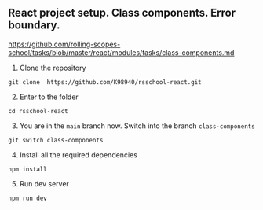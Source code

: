 ## React project setup. Class components. Error boundary.

https://github.com/rolling-scopes-school/tasks/blob/master/react/modules/tasks/class-components.md

1. Clone the repository

```shell
git clone  https://github.com/K98940/rsschool-react.git
```

2. Enter to the folder

```shell
cd rsschool-react
```

3. You are in the `main` branch now. Switch into the branch `class-components`

```shell
git switch class-components
```

4. Install all the required dependencies

```shell
npm install
```

5. Run dev server

```shell
npm run dev
```
